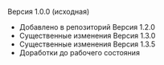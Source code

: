 Версия 1.0.0 (исходная)
- Добавлено в репозиторий
Версия 1.2.0
- Существенные изменения
Версия 1.3.0
- Существенные изменения
Версия 1.3.5
- Доработки до рабочего состояния
